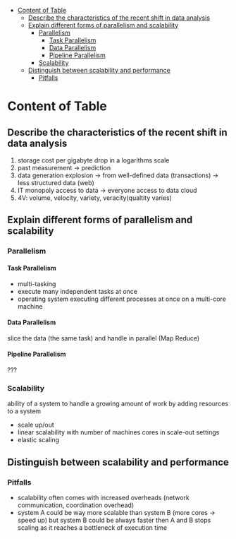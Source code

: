 - [Content of Table](#content-of-table)
  - [Describe the characteristics of the recent shift in data analysis](#describe-the-characteristics-of-the-recent-shift-in-data-analysis)
  - [Explain different forms of parallelism and scalability](#explain-different-forms-of-parallelism-and-scalability)
    - [Parallelism](#parallelism)
      - [Task Parallelism](#task-parallelism)
      - [Data Parallelism](#data-parallelism)
      - [Pipeline Parallelism](#pipeline-parallelism)
    - [Scalability](#scalability)
  - [Distinguish between scalability and performance](#distinguish-between-scalability-and-performance)
    - [Pitfalls](#pitfalls)




# Content of Table

## Describe the characteristics of the recent shift in data analysis

1. storage cost per gigabyte drop in a logarithms scale
2. past measurement -> prediction
3. data generation explosion -> from well-defined data (transactions) -> less structured data (web)
4. IT monopoly access to data -> everyone access to data cloud
5. 4V: volume, velocity, variety, veracity(qualtity varies)



## Explain different forms of parallelism and scalability 

### Parallelism
#### Task Parallelism
   - multi-tasking
   - execute many independent tasks at once
   - operating system executing different processes at once on a multi-core machine


#### Data Parallelism 
slice the data (the same task) and handle in parallel (Map Reduce)


#### Pipeline Parallelism
???

### Scalability 
ability of a system to handle a growing amount of work by adding resources to a system

- scale up/out
- linear scalability with number of machines cores in scale-out settings 
- elastic scaling 


## Distinguish between scalability and performance

### Pitfalls
- scalability often comes with increased overheads (network communication, coordination overhead)
- system A could be way more scalable than system B (more cores -> speed up) but system B could be always faster then A and B stops scaling as it reaches a bottleneck of execution time 